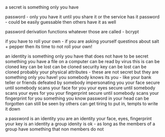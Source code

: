 a secret is something only you have

password - only you have it until you share it or the service has it
password - could be easily guessable then others have it as well

password derivation functions whatever those are called - bcrypt

if you have to roll your own - if you are asking  yourself questinos about salt + pepper then its time to not roll your own!




an identity is something only you have that does not have to be secret
    something you have
        a file on a computer
            can be read by virus
                this is can be cloned
        key
            can be lost
            can be cloned
        security key
            can be lost
            can be cloned probably
        your physical attributes - these are not secret but they are something only you have!
            you
                somebody knows its you - like your bank teller or friends
                defeated by somebody impersonating you
            your face
                secure until somebody scans your face for you
            your eyes
                secure until somebody scans your eyes for you
            your fingerprint
                secure until somebody scans your fingerprint for you
    something you know
        password in your head
            can be forgotten
            can still be seen by others
            can get tiring to put in, tempts to write it down





a password is an identity
you are an identity
    your face, eyes, fingerprint
your key is an identity
a group idenity is ok - as long as the members of a group have something that non members do not
